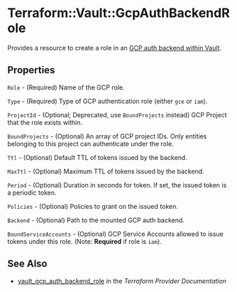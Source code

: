 # Terraform::Vault::GcpAuthBackendRole

Provides a resource to create a role in an [GCP auth backend within Vault](https://www.vaultproject.io/docs/auth/gcp.html).

## Properties

`Role` - (Required) Name of the GCP role.

`Type` - (Required) Type of GCP authentication role (either `gce` or `iam`).

`ProjectId` - (Optional; Deprecated, use `BoundProjects` instead) GCP Project that the role exists within.

`BoundProjects` - (Optional) An array of GCP project IDs. Only entities belonging to this project can authenticate under the role.

`Ttl` - (Optional) Default TTL of tokens issued by the backend.

`MaxTtl` - (Optional) Maximum TTL of tokens issued by the backend.

`Period` - (Optional) Duration in seconds for token.  If set, the issued token is a periodic token.

`Policies` - (Optional) Policies to grant on the issued token.

`Backend` - (Optional) Path to the mounted GCP auth backend.

`BoundServiceAccounts` - (Optional) GCP Service Accounts allowed to issue tokens under this role. (Note: **Required** if role is `iam`).


## See Also

* [vault_gcp_auth_backend_role](https://www.terraform.io/docs/providers/vault/r/gcp_auth_backend_role.html) in the _Terraform Provider Documentation_